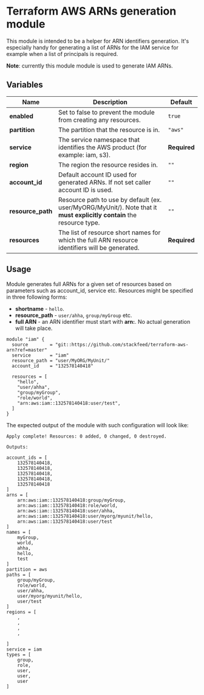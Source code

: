 # Terraform AWS ARNs generation module

This module is intended to be a helper for ARN identifiers generation. It's especially handy for generating a list of ARNs for the IAM service for example when a list of principals is required.

**Note**: currently this module module is used to generate IAM ARNs.

## Variables

| Name | Description | Default |
|---|---|---|
| **enabled** | Set to false to prevent the module from creating any resources. | `true` |
| **partition** | The partition that the resource is in. | `"aws"` |
| **service** | The service namespace that identifies the AWS product (for example: iam, s3). | **Required** |
| **region** | The region the resource resides in. | `""` |
| **account_id** | Default account ID used for generated ARNs. If not set caller account ID is used. | `""` |
| **resource_path** | Resource path to use by default (ex. user/MyORG/MyUnit/). Note that it **must explicitly contain** the resource type.| `""` |
| **resources** | The list of resource short names for which the full ARN resource identifiers will be generated. | **Required** |

## Usage

Module generates full ARNs for a given set of resources based on parameters such as account_id, service etc. Resources might be specified in three following forms:

 - **shortname**  - `hello`.
 - **resource_path** - `user/ahha`, `group/myGroup` etc.
 - **full ARN** - an ARN identifier must start with **arn:**. No actual generation will take place.

```hcl
module "iam" {
  source        = "git::https://github.com/stackfeed/terraform-aws-arn?ref=master"
  service       = "iam"
  resource_path = "user/MyORG/MyUnit/"
  account_id    = "132578140418"

  resources = [
    "hello",
    "user/ahha",
    "group/myGroup",
    "role/world",
    "arn:aws:iam::132578140418:user/test",
  ]
}
```

The expected output of the module with such configuration will look like:

```
Apply complete! Resources: 0 added, 0 changed, 0 destroyed.

Outputs:

account_ids = [
    132578140418,
    132578140418,
    132578140418,
    132578140418,
    132578140418
]
arns = [
    arn:aws:iam::132578140418:group/myGroup,
    arn:aws:iam::132578140418:role/world,
    arn:aws:iam::132578140418:user/ahha,
    arn:aws:iam::132578140418:user/myorg/myunit/hello,
    arn:aws:iam::132578140418:user/test
]
names = [
    myGroup,
    world,
    ahha,
    hello,
    test
]
partition = aws
paths = [
    group/myGroup,
    role/world,
    user/ahha,
    user/myorg/myunit/hello,
    user/test
]
regions = [
    ,
    ,
    ,
    ,
    
]
service = iam
types = [
    group,
    role,
    user,
    user,
    user
]
```
